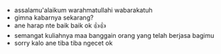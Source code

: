 - assalamu'alaikum warahmatullahi wabarakatuh
- gimna kabarnya sekarang? 
- ane harap nte baik baik ok 👍👍
- semangat kuliahnya maa banggain orang yang telah berjasa bagimu
- sorry kalo ane tiba tiba ngecet ok

<!---
Mall34/Mall34 is a ✨ special ✨ repository because its `README.md` (this file) appears on your GitHub profile.
You can click the Preview link to take a look at your changes.
--->
